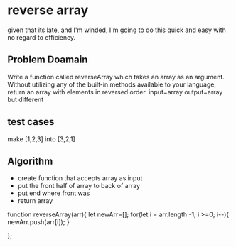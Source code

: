 # reverse array

given that its late, and I'm winded, I'm
going to do this quick and easy with no regard to efficiency.

## Problem Doamain

Write a function called reverseArray which takes an array as an argument. Without utilizing any of the built-in methods available to your language, return an array with elements in reversed order.
input=array
output=array but different

## test cases
make [1,2,3] into [3,2,1]

## Algorithm
- create function that accepts array as input
- put the front half of array to back of array
- put end where front was
- return array

function reverseArray(arr){
  let newArr=[];
  for(let i = arr.length -1; i >=0; i--){
    newArr.push(arr[i]);
  }

};

